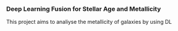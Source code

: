 ### Deep Learning Fusion for Stellar Age and Metallicity 
 
This project aims to analiyse the metallicity of galaxies by using DL 